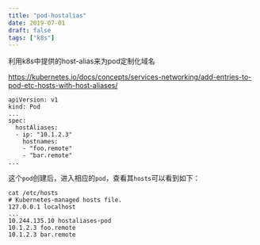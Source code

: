 ```yaml
---
title: "pod-hostalias"
date: 2019-07-01
draft: false
tags: ["k8s"]
---
```


利用k8s中提供的host-alias来为pod定制化域名
<!--more-->


https://kubernetes.io/docs/concepts/services-networking/add-entries-to-pod-etc-hosts-with-host-aliases/

```
apiVersion: v1
kind: Pod
...
spec:
  hostAliases:
  - ip: "10.1.2.3"
    hostnames:
    - "foo.remote"
    - "bar.remote"
...
```

这个`pod`创建后，进入相应的`pod`，查看其`hosts`可以看到如下：
```
cat /etc/hosts
# Kubernetes-managed hosts file.
127.0.0.1 localhost
...
10.244.135.10 hostaliases-pod
10.1.2.3 foo.remote
10.1.2.3 bar.remote

```